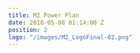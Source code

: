 ```yaml
---
title: M2 Power Plan
date: 2018-05-08 01:14:00 Z
position: 2
logo: "/images/M2_LogoFinal-02.png"
---
```


